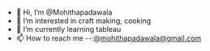 - 👋 Hi, I’m @Mohithapadawala
- 👀 I’m interested in craft making, cooking 
- 🌱 I’m currently learning tableau
- 📫 How to reach me --:@mohithapadawala@gmail.com

<!---
Mohithapadawala/Mohithapadawala is a ✨ special ✨ repository because its `README.md` (this file) appears on your GitHub profile.
You can click the Preview link to take a look at your changes.
--->
